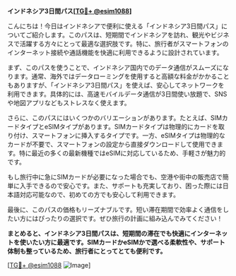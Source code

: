 **インドネシア3日間パス[[TG💪+ @esim1088](https://t.me/s/esim1088)]**

こんにちは！今日はインドネシアで便利に使える「インドネシア3日間パス」についてご紹介します。このパスは、短期間でインドネシアを訪れ、観光やビジネスで活躍する方々にとって最適な選択肢です。特に、旅行者がスマートフォンのインターネット接続や通話機能を快適に利用できるように設計されています。

まず、このパスを使うことで、インドネシア国内でのデータ通信がスムーズになります。通常、海外ではデータローミングを使用すると高額な料金がかかることもありますが、「インドネシア3日間パス」を使えば、安心してネットワークを利用できます。具体的には、高速モバイルデータ通信が3日間使い放題で、SNSや地図アプリなどもストレスなく使えます。

さらに、このパスにはいくつかのバリエーションがあります。たとえば、SIMカードタイプとeSIMタイプがあります。SIMカードタイプは物理的にカードを取り付け、スマートフォンに挿入するタイプです。一方、eSIMタイプは物理的なカードが不要で、スマートフォンの設定から直接ダウンロードして使用できます。特に最近の多くの最新機種ではeSIMに対応しているため、手軽さが魅力的です。

もし旅行中に急にSIMカードが必要になった場合でも、空港や街中の販売店で簡単に入手できるので安心です。また、サポートも充実しており、困った際には日本語対応可能なので、初めての方でも安心して利用できます。

最後に、このパスの価格もリーズナブルです。短い滞在期間で効率よく通信をしたい方にはぴったりの選択です。ぜひ旅行の計画に組み込んでみてください！

**まとめると、インドネシア3日間パスは、短期間の滞在でも快適にインターネットを使いたい方に最適です。SIMカードかeSIMかで選べる柔軟性や、サポート体制も整っているため、旅行者にとってとても便利です。**

[[TG💪+ @esim1088](https://t.me/s/esim1088) ![Image](https://i.postimg.cc/Y0z9fWf4/image.png)]